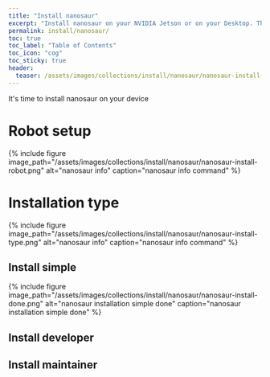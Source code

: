 ```yaml
---
title: "Install nanosaur"
excerpt: "Install nanosaur on your NVIDIA Jetson or on your Desktop. There are multiple way to install the nanosaur software let's move on the nanosaur installation tool."
permalink: install/nanosaur/
toc: true
toc_label: "Table of Contents"
toc_icon: "cog"
toc_sticky: true
header:
  teaser: /assets/images/collections/install/nanosaur/nanosaur-install-done.png
---
```


It's time to install nanosaur on your device

# Robot setup

{% include figure image_path="/assets/images/collections/install/nanosaur/nanosaur-install-robot.png" alt="nanosaur info" caption="nanosaur info command" %}

# Installation type

{% include figure image_path="/assets/images/collections/install/nanosaur/nanosaur-install-type.png" alt="nanosaur info" caption="nanosaur info command" %}

## Install simple

{% include figure image_path="/assets/images/collections/install/nanosaur/nanosaur-install-done.png" alt="nanosaur installation simple done" caption="nanosaur installation simple done" %}

## Install developer

## Install maintainer
